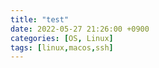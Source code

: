 ```yaml
---
title: "test"
date: 2022-05-27 21:26:00 +0900
categories: [OS, Linux]
tags: [linux,macos,ssh]
---
```

